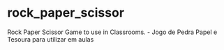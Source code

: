 # rock_paper_scissor
Rock Paper Scissor Game to use in Classrooms. - Jogo de Pedra Papel e Tesoura para utilizar em aulas
